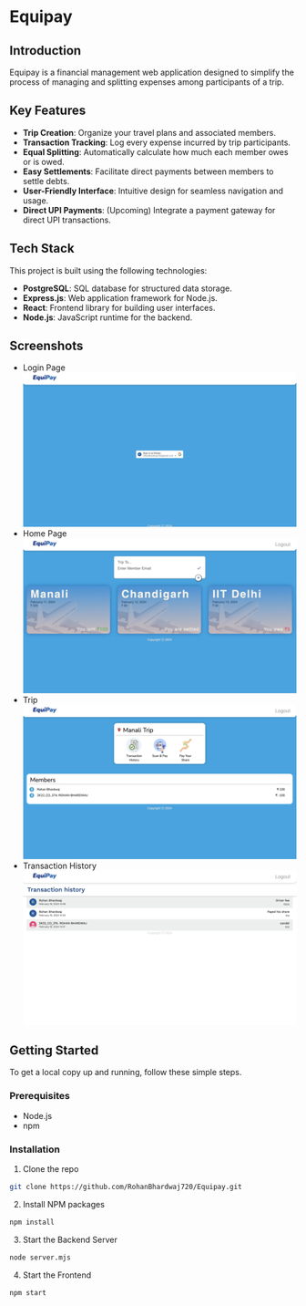 # Equipay
## Introduction
Equipay is a financial management web application designed to simplify the process of managing and splitting expenses among participants of a trip.
## Key Features
- **Trip Creation**: Organize your travel plans and associated members.
- **Transaction Tracking**: Log every expense incurred by trip participants.
- **Equal Splitting**: Automatically calculate how much each member owes or is owed.
- **Easy Settlements**: Facilitate direct payments between members to settle debts.
- **User-Friendly Interface**: Intuitive design for seamless navigation and usage.
- **Direct UPI Payments**: (Upcoming) Integrate a payment gateway for direct UPI transactions.
## Tech Stack
This project is built using the following technologies:
- **PostgreSQL**: SQL database for structured data storage.
- **Express.js**: Web application framework for Node.js.
- **React**: Frontend library for building user interfaces.
- **Node.js**: JavaScript runtime for the backend.

## Screenshots
- Login Page
 ![Login Page](./public/login_page.png)
- Home Page
 ![Home Page](./public/Home_page.png)
- Trip
 ![Trip](./public/Trip.png)
- Transaction History
 ![Transaction History](./public/transaction_history.png)

## Getting Started
To get a local copy up and running, follow these simple steps.
### Prerequisites
- Node.js
- npm
### Installation
1. Clone the repo
```sh
git clone https://github.com/RohanBhardwaj720/Equipay.git
```

2. Install NPM packages
```sh
npm install
```

3. Start the Backend Server
```sh
node server.mjs
```
4. Start the Frontend 
```sh
npm start
```

